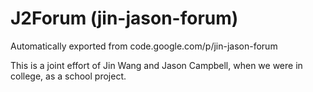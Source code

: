 # J2Forum (jin-jason-forum)
Automatically exported from code.google.com/p/jin-jason-forum

This is a joint effort of Jin Wang and Jason Campbell, when we were in college, as a school project.
